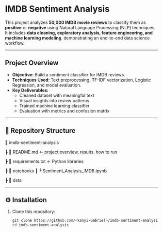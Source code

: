 #  IMDB Sentiment Analysis

This project analyzes **50,000 IMDB movie reviews** to classify them as **positive** or **negative** using Natural Language Processing (NLP) techniques.  
It includes **data cleaning, exploratory analysis, feature engineering, and machine learning modeling**, demonstrating an end-to-end data science workflow.

---

##  Project Overview
- **Objective:** Build a sentiment classifier for IMDB reviews.  
- **Techniques Used:** Text preprocessing, TF-IDF vectorization, Logistic Regression, and model evaluation.  
- **Key Deliverables:**
  - Cleaned dataset with meaningful text
  - Visual insights into review patterns
  - Trained machine learning classifier
  - Evaluation with metrics and confusion matrix

---

## 📂 Repository Structure
📂 imdb-sentiment-analysis

 ┣ 📜 README.md   ← project overview, results, how to run
 
 ┣ 📜 requirements.txt  ← Python libraries
 
 ┣ 📂 notebooks
 ┃   ┗ Sentiment_Analysis_IMDB.ipynb
 
 ┣ 📂 data 


---

## ⚙️ Installation

1. Clone this repository:
   ```bash
   git clone https://github.com/<kanyi-Gabriel>/imdb-sentiment-analysis.git
   cd imdb-sentiment-analysis



